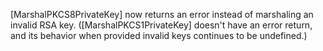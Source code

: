 [MarshalPKCS8PrivateKey] now returns an error instead of marshaling an invalid
RSA key. ([MarshalPKCS1PrivateKey] doesn't have an error return, and its behavior
when provided invalid keys continues to be undefined.)
